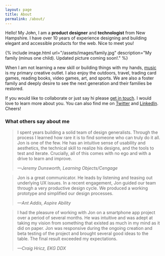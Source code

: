 ```yaml
---
layout: page
title: About
permalink: /about/
---
```


Hello! My Jo~~h~~n, I am a <strong>product designer</strong> and <strong>technologist</strong> from New Hampshire. I have over 10 years of experience designing and building elegant and accessible products for the web. Nice to meet you!

{% include image.html url="/assets/images/family.jpg" description="My family (minus one child). Updated picture coming soon!." %}


When I am not learning a new skill or building things with my hands, [music](https://soundcloud.com/jon-bergman) is my primary creative outlet. I also enjoy the outdoors, travel, trading card games, reading books, video games, art, and sports. We are also a foster family and deeply desire to see the next generation and their families be restored.

If you would like to collaborate or just say hi please [get in touch](mailto:jonmb08@gmail.com?Subject=Hello!). I would love to learn more about you. You can also find me on [Twitter](https://twitter.com/jmbergman) and [LinkedIn](https://www.linkedin.com/in/jonmbergman/). Cheers!


<div style="clear:both"></div>

<!-- <div class="row">
	<div class="col">
		<h3>1. Investigation</h3>
		<p>The goal is to find the cause-and-effect relationships underlying any particular problem.. From there it’s important to identify strengths, weaknesses, opportunities, and competitive threats because business problems are design opportunities. Once we have done our analysis we can use what we have discovered to form a hypothesis.
		</p>
	</div>
	<div class="col">
		<h3>2. Ideation</h3>
		<p>With our hypothesis in mind we can start to rapidly brainstorm potential solutions. Collaborating closely with stakeholders we will gather a large range of ideas. I like to use rapid idea generation activities such as sticky notes, speed sketching, and lightning demos. From these sessions we will identify common themes and pick a solution we want to test.</p>
	</div>
</div>
<div class="row">
  <div class="col">
		<h3>3. Validation</h3>
		<p>Testing our solution with real people will provide invaluable data for our hypothesis. We will build prototypes with fidelity according to the complexity of the solution. This could mean a real user interface or just a sketch on a piece of paper. Based on this feedback, we will either feel confident our solution will solve the problem or that we need to take what we have learned and ideate again.</p>
	</div>
	<div class="col">
		<h3>4. Implementation</h3>
		<p>When we are confident that our solution will solve the problem it’s time to turn our vision into reality with code. This could look like close collaboration with engineers during a product development process. We should also look at implementation holistically and consider using design systems, styles guides, and pattern libraries to scale the design process. This empowers teams to deliver consistent and elegant experiences with less design oversight.</p>
	</div>
</div> -->

### What others say about me

> I spent years building a solid team of design generalists. Through the process I learned how rare it is to find someone who can truly do it all. Jon is one of the few. He has an intuitive sense of usability and aesthetics, the technical skill to realize his designs, and the tools to test and iterate. Crucially, all of this comes with no ego and with a drive to learn and improve.
> 
> <cite>—Jeremy Dunsworth, Learning Objects/Cengage</cite>

> Jon is a great communicator. He leads by listening and teasing out underlying UX issues. In a recent engagement, Jon guided our team through a very productive design cycle. We produced a working prototype and simplified our design processes.
>
> <cite>—Ant Addis, Aspire Ability</cite>

>I had the pleasure of working with Jon on a smartphone app project over a period of several months.  He was intuitive and was adept at taking my vision from something that existed as much in my mind as it did on paper.  Jon was responsive during the ongoing creation and beta testing of the project and brought several good ideas to the table.  The final result exceeded my expectations.
>
> <cite>—Craig Hricz, EKG DDX</cite>

